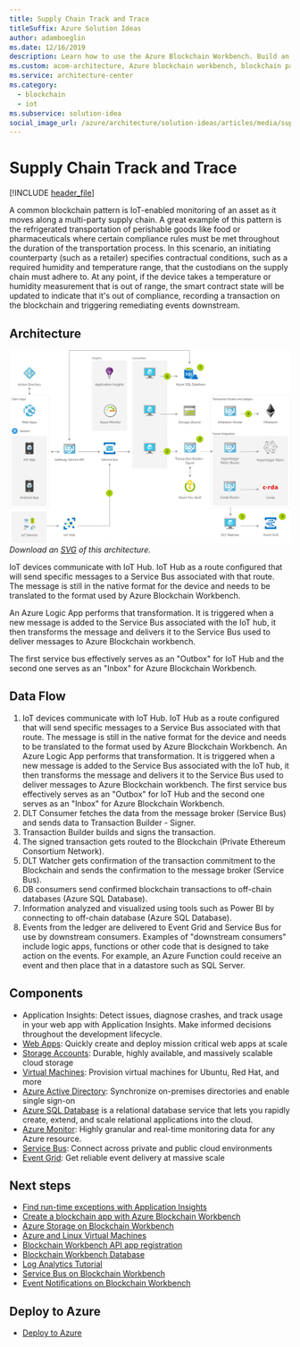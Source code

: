 ```yaml
---
title: Supply Chain Track and Trace
titleSuffix: Azure Solution Ideas
author: adamboeglin
ms.date: 12/16/2019
description: Learn how to use the Azure Blockchain Workbench. Build an asset tracking application for supply chain with a step-by-step flowchart.
ms.custom: acom-architecture, Azure blockchain workbench, blockchain pattern, blockchain workbench, manufacturing, blockchain and IoT, interactive-diagram, is-deployable, 'https://azure.microsoft.com/solutions/architecture/supply-chain-track-and-trace/'
ms.service: architecture-center
ms.category:
  - blockchain
  - iot
ms.subservice: solution-idea
social_image_url: /azure/architecture/solution-ideas/articles/media/supply-chain-track-and-trace.png
---
```


# Supply Chain Track and Trace

[!INCLUDE [header_file](../header.md)]

A common blockchain pattern is IoT-enabled monitoring of an asset as it moves along a multi-party supply chain. A great example of this pattern is the refrigerated transportation of perishable goods like food or pharmaceuticals where certain compliance rules must be met throughout the duration of the transportation process. In this scenario, an initiating counterparty (such as a retailer) specifies contractual conditions, such as a required humidity and temperature range, that the custodians on the supply chain must adhere to. At any point, if the device takes a temperature or humidity measurement that is out of range, the smart contract state will be updated to indicate that it's out of compliance, recording a transaction on the blockchain and triggering remediating events downstream.

## Architecture

![Architecture Diagram](../media/supply-chain-track-and-trace.png)
*Download an [SVG](../media/supply-chain-track-and-trace.svg) of this architecture.*

<div class="architecture-tooltip-content" id="architecture-tooltip-1">
<p>IoT devices communicate with IoT Hub. IoT Hub as a route configured that will send specific messages to a Service Bus associated with that route. The message is still in the native format for the device and needs to be translated to the format used by Azure Blockchain Workbench.

An Azure Logic App performs that transformation. It is triggered when a new message is added to the Service Bus associated with the IoT hub, it then transforms the message and delivers it to the Service Bus used to deliver messages to Azure Blockchain workbench.

The first service bus effectively serves as an "Outbox" for IoT Hub and the second one serves as an "Inbox" for Azure Blockchain Workbench.</p>
</div>

## Data Flow

1. IoT devices communicate with IoT Hub. IoT Hub as a route configured that will send specific messages to a Service Bus associated with that route. The message is still in the native format for the device and needs to be translated to the format used by Azure Blockchain Workbench.
An Azure Logic App performs that transformation. It is triggered when a new message is added to the Service Bus associated with the IoT hub, it then transforms the message and delivers it to the Service Bus used to deliver messages to Azure Blockchain workbench.
The first service bus effectively serves as an "Outbox" for IoT Hub and the second one serves as an "Inbox" for Azure Blockchain Workbench.
1. DLT Consumer fetches the data from the message broker (Service Bus) and sends data to Transaction Builder - Signer.
1. Transaction Builder builds and signs the transaction.
1. The signed transaction gets routed to the Blockchain (Private Ethereum Consortium Network).
1. DLT Watcher gets confirmation of the transaction commitment to the Blockchain and sends the confirmation to the message broker (Service Bus).
1. DB consumers send confirmed blockchain transactions to off-chain databases (Azure SQL Database).
1. Information analyzed and visualized using tools such as Power BI by connecting to off-chain database (Azure SQL Database).
1. Events from the ledger are delivered to Event Grid and Service Bus for use by downstream consumers. Examples of "downstream consumers" include logic apps, functions or other code that is designed to take action on the events. For example, an Azure Function could receive an event and then place that in a datastore such as SQL Server.

## Components

* Application Insights: Detect issues, diagnose crashes, and track usage in your web app with Application Insights. Make informed decisions throughout the development lifecycle.
* [Web Apps](https://azure.microsoft.com/services/app-service/web): Quickly create and deploy mission critical web apps at scale
* [Storage Accounts](https://azure.microsoft.com/services/storage): Durable, highly available, and massively scalable cloud storage
* [Virtual Machines](https://azure.microsoft.com/services/virtual-machines): Provision virtual machines for Ubuntu, Red Hat, and more
* [Azure Active Directory](https://azure.microsoft.com/services/active-directory): Synchronize on-premises directories and enable single sign-on
* [Azure SQL Database](https://azure.microsoft.com/services/sql-database) is a relational database service that lets you rapidly create, extend, and scale relational applications into the cloud.
* [Azure Monitor](https://azure.microsoft.com/services/monitor): Highly granular and real-time monitoring data for any Azure resource.
* [Service Bus](https://azure.microsoft.com/services/service-bus): Connect across private and public cloud environments
* [Event Grid](https://azure.microsoft.com/services/event-grid): Get reliable event delivery at massive scale

## Next steps

* [Find run-time exceptions with Application Insights](https://docs.microsoft.com/azure/application-insights/app-insights-tutorial-runtime-exceptions)
* [Create a blockchain app with Azure Blockchain Workbench](https://docs.microsoft.com/azure/blockchain-workbench/blockchain-workbench-create-app)
* [Azure Storage on Blockchain Workbench](https://docs.microsoft.com/azure/blockchain-workbench/blockchain-workbench-architecture#azure-storage)
* [Azure and Linux Virtual Machines](https://docs.microsoft.com/azure/virtual-machines/linux/overview)
* [Blockchain Workbench API app registration](https://docs.microsoft.com/azure/blockchain-workbench/blockchain-workbench-deploy#blockchain-workbench-api-app-registration)
* [Blockchain Workbench Database](https://docs.microsoft.com/azure/blockchain-workbench/blockchain-workbench-getdb-details)
* [Log Analytics Tutorial](https://docs.microsoft.com/azure/log-analytics/log-analytics-tutorial-viewdata)
* [Service Bus on Blockchain Workbench](https://docs.microsoft.com/azure/blockchain-workbench/blockchain-workbench-messages-overview#using-service-bus-topics-for-notifications)
* [Event Notifications on Blockchain Workbench](https://docs.microsoft.com/azure/blockchain-workbench/blockchain-workbench-messages-overview#event-notifications)

## Deploy to Azure

* [Deploy to Azure](https://aka.ms/tryworkbench)
